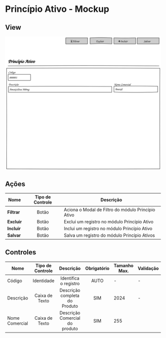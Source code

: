 # Princípio Ativo - Mockup

## View
![](Pencil/svg/principioativo.svg)

## Ações
|Nome|Tipo de Controle|Descrição|
|---|:---:|---|
|**Filtrar**|Botão|Aciona o Modal de Filtro do módulo Princípio Ativo|
|**Excluir**|Botão|Exclui um registro no módulo Princípio Ativo|
|**Incluir**|Botão|Inclui um registro no módulo Princípio Ativo|
|**Salvar**|Botão|Salva um registro do módulo Princípio Ativos|

## Controles
|Nome|Tipo de Controle|Descrição|Obrigatório|Tamanho Max.|Validação|
|---|:---:|:---:|:---:|---|---|
|Código|Identidade|Identifica o registro|AUTO|-|-|
|Descrição|Caixa de Texto|Descrição completa do Produto|SIM|2024|-|
|Nome Comercial|Caixa de Texto|Descrição Comercial do produto|SIM|255||